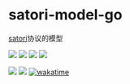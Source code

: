 # satori-model-go
[satori](https://satori.js.org/zh-CN/)协议的模型

[![](https://img.shields.io/github/license/dezhishen/satori-model-go.svg?logo=github)](./LICENSE)
[![](https://img.shields.io/github/stars/dezhishen/satori-model-go.svg?logo=github)](https://github.com/dezhishen/satori-model-go/stargazers)
[![](https://img.shields.io/github/forks/dezhishen/satori-model-go.svg?logo=github)](https://github.com/dezhishen/satori-model-go/network/members)
[![](https://img.shields.io/github/contributors/dezhishen/satori-model-go.svg?logo=github)](https://github.com/dezhishen/satori-model-go/graphs/contributors)

[![](https://img.shields.io/github/commit-activity/m/dezhishen/satori-model-go?logo=github)](https://github.com/dezhishen/satori-model-go/graphs/commit-activity)
[![](https://img.shields.io/github/last-commit/dezhishen/satori-model-go.svg?logo=github)](https://github.com/dezhishen/satori-model-go/commits)
[![wakatime](https://wakatime.com/badge/user/a2c981ca-317d-4b34-8ed9-4264fbfdb775/project/018b7a7a-5cec-4dbc-b123-dce7cfc7737c.svg)](https://wakatime.com/badge/user/a2c981ca-317d-4b34-8ed9-4264fbfdb775/project/018b7a7a-5cec-4dbc-b123-dce7cfc7737c)
